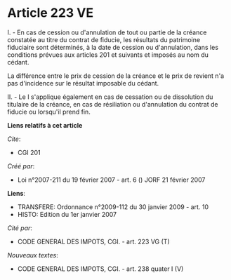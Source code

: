 # Article 223 VE

I. - En cas de cession ou d'annulation de tout ou partie de la créance constatée au titre du contrat de fiducie, les
résultats du patrimoine fiduciaire sont déterminés, à la date de cession ou d'annulation, dans les conditions prévues aux
articles 201 et suivants et imposés au nom du cédant.

La différence entre le prix de cession de la créance et le prix de revient n'a pas d'incidence sur le résultat imposable du
cédant.

II. - Le I s'applique également en cas de cessation ou de dissolution du titulaire de la créance, en cas de résiliation ou
d'annulation du contrat de fiducie ou lorsqu'il prend fin.

**Liens relatifs à cet article**

_Cite_:

  - CGI 201

_Créé par_:

  - Loi n°2007-211 du 19 février 2007 - art. 6 () JORF 21 février 2007

**Liens**:

  - TRANSFERE: Ordonnance n°2009-112 du 30 janvier 2009 - art. 10
  - HISTO: Edition du 1er janvier 2007

_Cité par_:

  - CODE GENERAL DES IMPOTS, CGI. - art. 223 VG (T)

_Nouveaux textes_:

  - CODE GENERAL DES IMPOTS, CGI. - art. 238 quater I (V)
